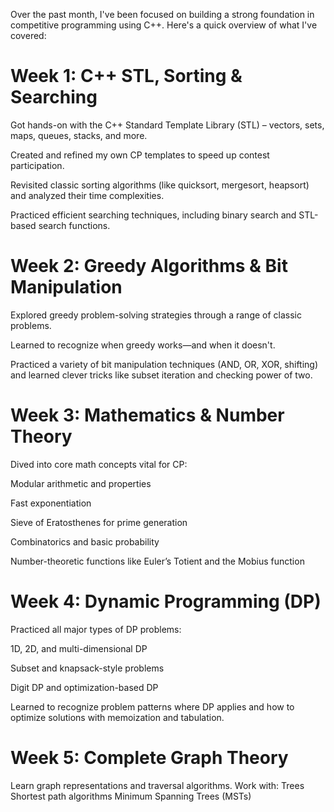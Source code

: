 Over the past month, I've been focused on building a strong foundation in competitive programming using C++. Here's a quick overview of what I've covered:

# Week 1: C++ STL, Sorting & Searching
Got hands-on with the C++ Standard Template Library (STL) – vectors, sets, maps, queues, stacks, and more.

Created and refined my own CP templates to speed up contest participation.

Revisited classic sorting algorithms (like quicksort, mergesort, heapsort) and analyzed their time complexities.

Practiced efficient searching techniques, including binary search and STL-based search functions.

#  Week 2: Greedy Algorithms & Bit Manipulation
Explored greedy problem-solving strategies through a range of classic problems.

Learned to recognize when greedy works—and when it doesn't.

Practiced a variety of bit manipulation techniques (AND, OR, XOR, shifting) and learned clever tricks like subset iteration and checking power of two.

# Week 3: Mathematics & Number Theory
Dived into core math concepts vital for CP:

Modular arithmetic and properties

Fast exponentiation

Sieve of Eratosthenes for prime generation

Combinatorics and basic probability

Number-theoretic functions like Euler’s Totient and the Mobius function


# Week 4: Dynamic Programming (DP)
Practiced all major types of DP problems:

1D, 2D, and multi-dimensional DP

Subset and knapsack-style problems

Digit DP and optimization-based DP

Learned to recognize problem patterns where DP applies and how to optimize solutions with memoization and tabulation.

# Week 5: Complete Graph Theory
Learn graph representations and traversal algorithms.
Work with:
Trees
Shortest path algorithms
Minimum Spanning Trees (MSTs)
